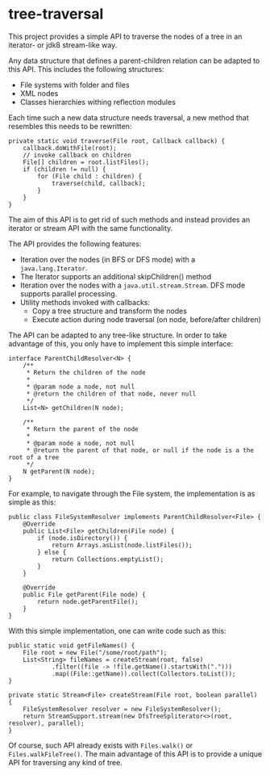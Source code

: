# tree-traversal
This project provides a simple API to traverse the nodes of a tree in an iterator- or jdk8 stream-like way.

Any data structure that defines a parent-children relation can be adapted to this API.
This includes the following structures:
 * File systems with folder and files
 * XML nodes
 * Classes hierarchies withing reflection modules
 
Each time such a new data structure needs traversal, a new method that resembles this needs to be rewritten:

    private static void traverse(File root, Callback callback) {
        callback.doWithFile(root);
        // invoke callback on children
        File[] children = root.listFiles();
        if (children != null) {
            for (File child : children) {
                traverse(child, callback);
            }
        }
    }
    
The aim of this API is to get rid of such methods and instead provides an iterator or stream API with the same
functionality. 


The API provides the following features:
 * Iteration over the nodes (in BFS or DFS mode) with a `java.lang.Iterator`.
 * The Iterator supports an additional skipChildren() method
 * Iteration over the nodes with a `java.util.stream.Stream`. DFS mode supports parallel processing.
 * Utility methods invoked with callbacks:
    * Copy a tree structure and transform the nodes
    * Execute action during node traversal (on node, before/after children)

The API can be adapted to any tree-like structure. In order to take advantage of this,
you only have to implement this simple interface:

    interface ParentChildResolver<N> {
        /**
         * Return the children of the node
         * 
         * @param node a node, not null
         * @return the children of that node, never null
         */
        List<N> getChildren(N node);
 
        /**
         * Return the parent of the node
         * 
         * @param node a node, not null
         * @return the parent of that node, or null if the node is a the root of a tree
         */
        N getParent(N node);
    }

For example, to navigate through the File system, the implementation is as simple as this:

    public class FileSystemResolver implements ParentChildResolver<File> {
        @Override
        public List<File> getChildren(File node) {
            if (node.isDirectory()) {
                return Arrays.asList(node.listFiles());
            } else {
                return Collections.emptyList();
            }
        }
    
        @Override
        public File getParent(File node) {
            return node.getParentFile();
        }
    }

With this simple implementation, one can write code such as this:

    public static void getFileNames() {
        File root = new File("/some/root/path");
        List<String> fileNames = createStream(root, false)
                .filter((file -> !file.getName().startsWith(".")))
                .map((File::getName)).collect(Collectors.toList());
    }

    private static Stream<File> createStream(File root, boolean parallel) {
        FileSystemResolver resolver = new FileSystemResolver();
        return StreamSupport.stream(new DfsTreeSpliterator<>(root, resolver), parallel);
    }

Of course, such API already exists with `Files.walk()` or `Files.walkFileTree()`. The main advantage of
this API is to provide a unique API for traversing any kind of tree.